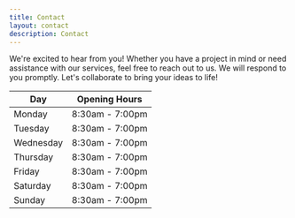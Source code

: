 ```yaml
---
title: Contact
layout: contact
description: Contact
---
```


We're excited to hear from you! Whether you have a project in mind or need assistance with our services, feel free to reach out to us. We will respond to you promptly. Let's collaborate to bring your ideas to life!

| Day       | Opening Hours   |
| --------- | --------------- |
| Monday    | 8:30am - 7:00pm |
| Tuesday   | 8:30am - 7:00pm |
| Wednesday | 8:30am - 7:00pm |
| Thursday  | 8:30am - 7:00pm |
| Friday    | 8:30am - 7:00pm |
| Saturday  | 8:30am - 7:00pm |
| Sunday    | 8:30am - 7:00pm |
